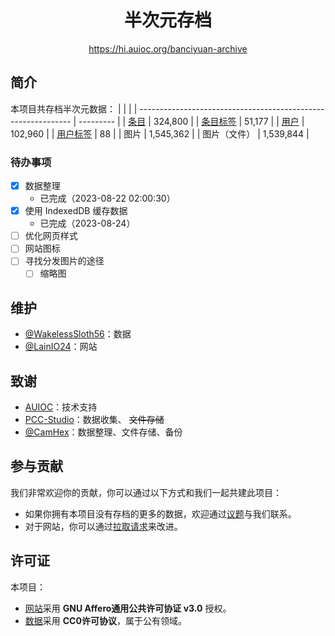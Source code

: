 <h1 align="center">半次元存档</h1>

<div align="center">

<https://hi.auioc.org/banciyuan-archive>

</div>

## 简介

本项目共存档半次元数据：
|                                                               |           |
| ------------------------------------------------------------- | --------- |
| [条目](https://hi.auioc.org/banciyuan-archive/#/item/)        | 324,800   |
| [条目标签](https://hi.auioc.org/banciyuan-archive/#/itemtag/) | 51,177    |
| [用户](https://hi.auioc.org/banciyuan-archive/#/user/)        | 102,960   |
| [用户标签](https://hi.auioc.org/banciyuan-archive/#/usertag/) | 88        |
| 图片                                                          | 1,545,362 |
| 图片（文件）                                                  | 1,539,844 |

### 待办事项

- [x] 数据整理
  - 已完成（2023-08-22 02:00:30）
- [x] 使用 IndexedDB 缓存数据
  - 已完成（2023-08-24）
- [ ] 优化网页样式
- [ ] 网站图标
- [ ] 寻找分发图片的途径
  - [ ] 缩略图

## 维护

- [@WakelessSloth56](https://github.com/WakelessSloth56)：数据
- [@LainIO24](https://github.com/lainio24)：网站

## 致谢

- [AUIOC](https://www.auioc.com)：技术支持
- [PCC-Studio](https://www.pccstudio.com)：数据收集、 ~~文件存储~~
- [@CamHex](https://github.com/camhex)：数据整理、文件存储、备份

## 参与贡献

我们非常欢迎你的贡献，你可以通过以下方式和我们一起共建此项目：

- 如果你拥有本项目没有存档的更多的数据，欢迎通过[议题](https://github.com/auioc/banciyuan-archive/issues)与我们联系。
- 对于网站，你可以通过[拉取请求](https://github.com/auioc/banciyuan-archive/pulls)来改进。

## 许可证
本项目：
- [网站](https://github.com/auioc/banciyuan-archive)采用 **GNU Affero通用公共许可协证 v3.0** 授权。
- [数据](https://github.com/auioc/banciyuan-archive-data)采用 **CC0许可协议**，属于公有领域。
